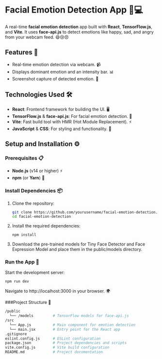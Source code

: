 # Facial Emotion Detection App 🧠💻

A real-time **facial emotion detection** app built with **React**, **TensorFlow.js**, and **Vite**. It uses **face-api.js** to detect emotions like happy, sad, and angry from your webcam feed. 😄😢😠

## Features 🌟

- Real-time emotion detection via webcam. 📹
- Displays dominant emotion and an intensity bar. 📊
- Screenshot capture of detected emotion. 📸

## Technologies Used 🛠️

- **React**: Frontend framework for building the UI. 🖥️
- **TensorFlow.js** & **face-api.js**: For facial emotion detection. 🤖
- **Vite**: Fast build tool with HMR (Hot Module Replacement). ⚡
- **JavaScript** & **CSS**: For styling and functionality. 🎨

## Setup and Installation ⚙️

### Prerequisites 📋

- **Node.js** (v14 or higher) ⚡
- **npm** (or **Yarn**) 🎯

### Install Dependencies 📦

1. Clone the repository:
   ```bash
   git clone https://github.com/yourusername/facial-emotion-detection.git
   cd facial-emotion-detection
   
2. Install the required dependencies:
   ```bash
   npm install
   
3. Download the pre-trained models for Tiny Face Detector and Face Expression Model and place them in the public/models directory.

### Run the App 🚀
Start the development server:
   ```bash
   npm run dev
   ```
Navigate to http://localhost:3000 in your browser. 🌍

###Project Structure 📂
   ```bash
   /public
     └── /models         # TensorFlow models for face-api.js
   /src
     └── App.js          # Main component for emotion detection
     └── main.jsx        # Entry point for the React app
   .gitignore
   eslint.config.js      # ESLint configuration
   package.json          # Project dependencies and scripts
   vite.config.js        # Vite build configuration
   README.md             # Project documentation

